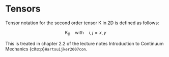# Tensors
Tensor notation for the second order tensor $\text{K}$ in 2D is defined as follows:

$$\text{K}_{ij} \quad \text{with} \quad i, j = x, y$$

This is treated in chapter 2.2 of the lecture notes Introduction to Continuum Mechanics {cite:p}`Hartsuijker2007con`.